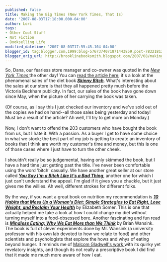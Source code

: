 ```yaml
---
published: false
title: Making the Big Times (New York Times, That Is)
date: '2007-08-03T17:18:00.000-04:00'
author: Lori
tags:
- Other Cool Stuff
- Not Fiction
- Bookselling Life
modified_datetime: '2007-08-03T17:55:45.104-04:00'
blogger_id: tag:blogger.com,1999:blog-5767374071871443859.post-7832181365750027913
blogger_orig_url: http://brooklinebooksmith.blogspot.com/2007/08/making-big-times-new-york-times-that-is.html
---
```


So, Dana, our fearless store manager and co-owner was quoted in the <a href="http://www.nytimes.com/"><em>New York Times</em> </a>the other day! You can <a href="http://www.nytimes.com/2007/08/01/books/01skin.html?_r=1&ref=books&amp;oref=slogin">read the article here</a>; it's a look at the phenomenal sales of the diet book <em><strong><a href="http://brookline.booksense.com/NASApp/store/Product?s=showproduct&isbn=9780762424931">Skinny Bitch</a></strong></em>. What's interesting about the sales at our store is that they all happened pretty much before the Victoria <span class="blsp-spelling-error" id="SPELLING_ERROR_0">Beckham</span> publicity. In fact, our sales of the book have gone down since May, when the picture of her carrying the book was taken.<br /><br />(Of course, as I say this I just checked our inventory and we've sold out of the copies we had on hand--all those sales being yesterday and today! Must be a result of the article? Ah well, I'll try to get more on Monday.)<br /><br />Now, I don't want to offend the 203 customers who have bought the book from us, but I hate it. With a passion. As a buyer I get to have some choice in what we stock; the best part of my job is getting to create an inventory of books that I think are worth my customer's time and money, but this is one of those cases where I just have to turn the other cheek.<br /><br />I shouldn't really be so judgemental, having only skimmed the book, but I have a hard time just getting past the title. I've never been comfortable using the word 'bitch' casually. We have another great seller at our store called <strong><em><a href="http://brookline.booksense.com/NASApp/store/Product?s=showproduct&isbn=9781580086370">You Say I'm a Bitch Like It's a Bad Thing</a></em></strong>, another one for which I just can't understand the appeal. I'm glad if it gives you a chuckle, but it just gives me the willies. Ah well, different strokes for different folks.<br /><br />By the way, if you want a great book on nutrition my recommendation is <a href="http://brookline.booksense.com/NASApp/store/Product?s=showproduct&amp;isbn=9780071462280"><strong><em>10 Habits that Mess Up a Woman's Diet: Simple Strategies to Eat Right, Lose Weight, and Reclaim Your Health</em></strong></a> by Elizabeth Somer. This is one that actually helped me take a look at how I could change my diet without turning myself into a food-obsessed bore. Another fascinating and fun read is <strong><em><a href="http://brookline.booksense.com/NASApp/store/Product?s=showproduct&isbn=9780553804348">Mindless Eating: Why We Eat More than We Think</a></em></strong> by Brian <span class="blsp-spelling-error" id="SPELLING_ERROR_1">Wansink</span>. The book is full of clever <span class="blsp-spelling-corrected" id="SPELLING_ERROR_2">experiments</span> done by Mr. <span class="blsp-spelling-error" id="SPELLING_ERROR_3">Wansink</span> (a university professor with his own lab devoted to how we relate to food) and other scientists and psychologists that explore the hows and whys of eating beyond hunger. It reminds me of <a href="http://brookline.booksense.com/NASApp/store/Search?s=results&amp;initiate=yes&fromauthor=yes&amp;author=5256800"><span class="blsp-spelling-error" id="SPELLING_ERROR_4">Malcom</span> <span class="blsp-spelling-error" id="SPELLING_ERROR_5">Gladwell's</span> work </a>with its quirky yet revelatory insights, and though its not really a <span class="blsp-spelling-corrected" id="SPELLING_ERROR_6">prescriptive</span> book I did find that it made me much more aware of how I eat.